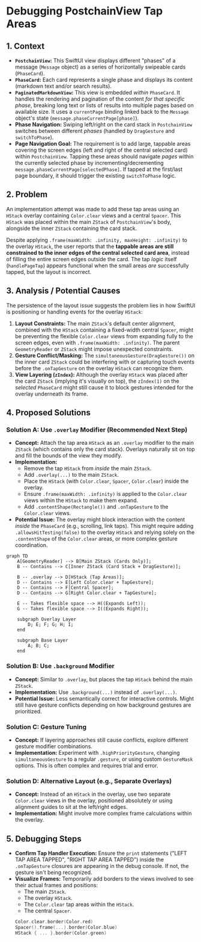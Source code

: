# Debugging PostchainView Tap Areas

## 1. Context

*   **`PostchainView`:** This SwiftUI view displays different "phases" of a message (`Message` object) as a series of horizontally swipeable cards (`PhaseCard`).
*   **`PhaseCard`:** Each card represents a single phase and displays its content (markdown text and/or search results).
*   **`PaginatedMarkdownView`:** This view is embedded *within* `PhaseCard`. It handles the rendering and pagination of the content *for that specific phase*, breaking long text or lists of results into multiple pages based on available size. It uses a `currentPage` binding linked back to the `Message` object's state (`message.phaseCurrentPage[phase]`).
*   **Phase Navigation:** Swiping left/right on the card stack in `PostchainView` switches between different *phases* (handled by `DragGesture` and `switchToPhase`).
*   **Page Navigation Goal:** The requirement is to add large, tappable areas covering the screen edges (left and right of the central selected card) within `PostchainView`. Tapping these areas should navigate *pages* within the currently selected phase by incrementing/decrementing `message.phaseCurrentPage[selectedPhase]`. If tapped at the first/last page boundary, it should trigger the existing `switchToPhase` logic.

## 2. Problem

An implementation attempt was made to add these tap areas using an `HStack` overlay containing `Color.clear` views and a central `Spacer`. This `HStack` was placed within the main `ZStack` of `PostchainView`'s body, alongside the inner `ZStack` containing the card stack.

Despite applying `.frame(maxWidth: .infinity, maxHeight: .infinity)` to the overlay `HStack`, the user reports that the **tappable areas are still constrained to the inner edges of the central selected card area**, instead of filling the entire screen edges outside the card. The tap *logic* itself (`handlePageTap`) appears functional when the small areas *are* successfully tapped, but the layout is incorrect.

## 3. Analysis / Potential Causes

The persistence of the layout issue suggests the problem lies in how SwiftUI is positioning or handling events for the overlay `HStack`:

1.  **Layout Constraints:** The main `ZStack`'s default center alignment, combined with the `HStack` containing a fixed-width central `Spacer`, might be preventing the flexible `Color.clear` views from expanding fully to the screen edges, even with `.frame(maxWidth: .infinity)`. The parent `GeometryReader` or `ZStack` might impose unexpected constraints.
2.  **Gesture Conflict/Masking:** The `simultaneousGesture(DragGesture())` on the inner card `ZStack` could be interfering with or capturing touch events before the `.onTapGesture` on the overlay `HStack` can recognize them.
3.  **View Layering (`zIndex`):** Although the overlay `HStack` was placed after the card `ZStack` (implying it's visually on top), the `zIndex(1)` on the *selected* `PhaseCard` might still cause it to block gestures intended for the overlay underneath its frame.

## 4. Proposed Solutions

### Solution A: Use `.overlay` Modifier (Recommended Next Step)

*   **Concept:** Attach the tap area `HStack` as an `.overlay` modifier to the main `ZStack` (which contains only the card stack). Overlays naturally sit on top and fill the bounds of the view they modify.
*   **Implementation:**
    *   Remove the tap `HStack` from *inside* the main `ZStack`.
    *   Add `.overlay(...)` to the main `ZStack`.
    *   Place the `HStack` (with `Color.clear`, `Spacer`, `Color.clear`) inside the overlay.
    *   Ensure `.frame(maxWidth: .infinity)` is applied to the `Color.clear` views within the `HStack` to make them expand.
    *   Add `.contentShape(Rectangle())` and `.onTapGesture` to the `Color.clear` views.
*   **Potential Issue:** The overlay might block interaction with the content *inside* the `PhaseCard` (e.g., scrolling, link taps). This might require adding `.allowsHitTesting(false)` to the overlay `HStack` and relying solely on the `.contentShape` of the `Color.clear` areas, or more complex gesture coordination.

```mermaid
graph TD
    A[GeometryReader] --> B[Main ZStack (Cards Only)];
    B -- Contains --> C[Inner ZStack (Card Stack + DragGesture)];

    B -- .overlay --> D[HStack (Tap Areas)];
    D -- Contains --> E[Left Color.clear + TapGesture];
    D -- Contains --> F[Central Spacer];
    D -- Contains --> G[Right Color.clear + TapGesture];

    E -- Takes flexible space --> H((Expands Left));
    G -- Takes flexible space --> I((Expands Right));

    subgraph Overlay Layer
        D; E; F; G; H; I;
    end

    subgraph Base Layer
        A; B; C;
    end
```

### Solution B: Use `.background` Modifier

*   **Concept:** Similar to `.overlay`, but places the tap `HStack` behind the main `ZStack`.
*   **Implementation:** Use `.background(...)` instead of `.overlay(...)`.
*   **Potential Issue:** Less semantically correct for interactive controls. Might still have gesture conflicts depending on how background gestures are prioritized.

### Solution C: Gesture Tuning

*   **Concept:** If layering approaches still cause conflicts, explore different gesture modifier combinations.
*   **Implementation:** Experiment with `.highPriorityGesture`, changing `simultaneousGesture` to a regular `.gesture`, or using custom `GestureMask` options. This is often complex and requires trial and error.

### Solution D: Alternative Layout (e.g., Separate Overlays)

*   **Concept:** Instead of an `HStack` in the overlay, use two separate `Color.clear` views in the overlay, positioned absolutely or using alignment guides to sit at the left/right edges.
*   **Implementation:** Might involve more complex frame calculations within the overlay.

## 5. Debugging Steps

*   **Confirm Tap Handler Execution:** Ensure the `print` statements ("LEFT TAP AREA TAPPED", "RIGHT TAP AREA TAPPED") inside the `.onTapGesture` closures are appearing in the debug console. If not, the gesture isn't being recognized.
*   **Visualize Frames:** Temporarily add borders to the views involved to see their actual frames and positions:
    *   The main `ZStack`.
    *   The overlay `HStack`.
    *   The `Color.clear` tap areas within the `HStack`.
    *   The central `Spacer`.
    ```swift
    Color.clear.border(Color.red)
    Spacer().frame(...).border(Color.blue)
    HStack { ... }.border(Color.green)

